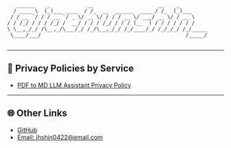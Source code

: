 ```plaintext

   ______    _            __                     __    _         
  / ____ \  (_)___ ____  / /_  __  ______  _____/ /_  (_)___     
 / / __ `/ / / __ `/ _ \/ __ \/ / / / __ \/ ___/ __ \/ / __ \    
/ / /_/ / / / /_/ /  __/ / / / /_/ / / / (__  ) / / / / / / /    
\ \__,_/_/ /\__,_/\___/_/ /_/\__,_/_/ /_/____/_/ /_/_/_/ /_/_____
 \____/___/                                               /_____/


```

---

## 📁 Privacy Policies by Service

- [PDF to MD LLM Assistant Privacy Policy](./pdf-to-md-llm-assistant/privacy-policy.html)

---

## 🌐 Other Links

- [GitHub](https://github.com/jaehunshin-git)
- [Email: jhshin0422@email.com](mailto:jhshin0422@gmail.com)
